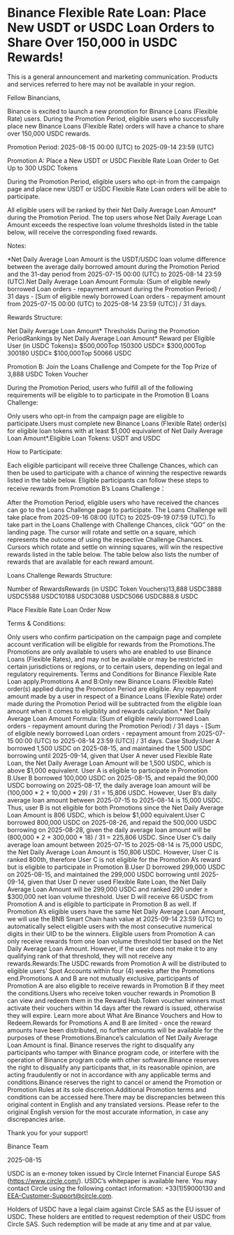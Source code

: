 # Binance Flexible Rate Loan: Place New USDT or USDC Loan Orders to Share Over 150,000 in USDC Rewards!

This is a general announcement and marketing communication. Products and services referred to here may not be available in your region.

Fellow Binancians,

Binance is excited to launch a new promotion for Binance Loans (Flexible Rate) users. During the Promotion Period, eligible users who successfully place new Binance Loans (Flexible Rate) orders will have a chance to share over 150,000 USDC rewards. 

Promotion Period: 2025-08-15 00:00 (UTC) to 2025-09-14 23:59 (UTC)

Promotion A: Place a New USDT or USDC Flexible Rate Loan Order to Get Up to 300 USDC Tokens

During the Promotion Period, eligible users who opt-in from the campaign page and place new USDT or USDC Flexible Rate Loan orders will be able to participate.

All eligible users will be ranked by their Net Daily Average Loan Amount* during the Promotion Period. The top users whose Net Daily Average Loan Amount exceeds the respective loan volume thresholds listed in the table below, will receive the corresponding fixed rewards. 

Notes: 

*Net Daily Average Loan Amount is the USDT/USDC loan volume difference between the average daily borrowed amount during the Promotion Period and the 31-day period from 2025-07-15 00:00 (UTC) to 2025-08-14 23:59 (UTC).Net Daily Average Loan Amount Formula: (Sum of eligible newly borrowed Loan orders -  repayment amount during the Promotion Period) / 31 days - [Sum of eligible newly borrowed Loan orders -  repayment amount from 2025-07-15 00:00 (UTC) to 2025-08-14 23:59 (UTC)] / 31 days.

Rewards Structure:

Net Daily Average Loan Amount* Thresholds During the Promotion PeriodRankings by Net Daily Average Loan Amount* Reward per Eligible User (in USDC Tokens)≥ $500,000Top 150300 USDC≥ $300,000Top 300180 USDC≥ $100,000Top 50066 USDC

Promotion B: Join the Loans Challenge and Compete for the Top Prize of 3,888 USDC Token Voucher

During the Promotion Period, users who fulfill all of the following requirements will be eligible to to participate in the Promotion B Loans Challenge:

Only users who opt-in from the campaign page are eligible to participate.Users must complete new Binance Loans (Flexible Rate) order(s) for eligible loan tokens with at least $1,000 equivalent of Net Daily Average Loan Amount*.Eligible Loan Tokens: USDT and USDC

How to Participate: 

Each eligible participant will receive three Challenge Chances, which can then be used to participate with a chance of winning the respective rewards listed in the table below. Eligible participants can follow these steps to receive rewards from Promotion B’s Loans Challenge：

After the Promotion Period, eligible users who have received the chances can go to the Loans Challenge page to participate. The Loans Challenge will take place from 2025-09-16 08:00 (UTC) to 2025-09-19 07:59 (UTC).To take part in the Loans Challenge with Challenge Chances, click “GO” on the landing page. The cursor will rotate and settle on a square, which represents the outcome of using the respective Challenge Chances. Cursors which rotate and settle on winning squares, will win the respective rewards listed in the table below. The table below also lists the number of rewards that are available for each reward amount.

Loans Challenge Rewards Structure:

Number of RewardsRewards (in USDC Token Vouchers)13,888 USDC3888 USDC5588 USDC10188 USDC3088 USDC5066 USDC888.8 USDC

Place Flexible Rate Loan Order Now

Terms & Conditions:

Only users who confirm participation on the campaign page and complete account verification will be eligible for rewards from the Promotions.The Promotions are only available to users who are enabled to use Binance Loans (Flexible Rates), and may not be available or may be restricted in certain jurisdictions or regions, or to certain users, depending on legal and regulatory requirements. Terms and Conditions for Binance Flexible Rate Loan apply.Promotions A and B:Only new Binance Loans (Flexible Rate) order(s) applied during the Promotion Period are eligible. Any repayment amount made by a user in respect of a Binance Loans (Flexible Rate) order made during the Promotion Period will be subtracted from the eligible loan amount when it comes to eligibility and rewards calculation.* Net Daily Average Loan Amount Formula: (Sum of eligible newly borrowed Loan orders -  repayment amount during the Promotion Period) / 31 days - [Sum of eligible newly borrowed Loan orders -  repayment amount from 2025-07-15 00:00 (UTC) to 2025-08-14 23:59 (UTC)] / 31 days. Case Study:User A borrowed 1,500 USDC on 2025-08-15, and maintained the 1,500 USDC borrowing until 2025-09-14, given that User A never used Flexible Rate Loan, the Net Daily Average Loan Amount will be 1,500 USDC, which is above $1,000 equivalent. User A is eligible to participate in Promotion B.User B borrowed 100,000 USDC on 2025-08-15, and repaid the 90,000 USDC borrowing on 2025-08-17, the daily average loan amount will be (100,000 * 2 + 10,000 * 29) / 31 = 15,806 USDC. However, User B’s daily average loan amount between 2025-07-15 to 2025-08-14 is 15,000 USDC. Thus, user B is not eligible for both Promotions since the Net Daily Average Loan Amount is 806 USDC, which is below $1,000 equivalent.User C borrowed 800,000 USDC on 2025-08-26, and repaid the 500,000 USDC borrowing on 2025-08-28, given the daily average loan amount will be (800,000 * 2 + 300,000 * 18) / 31 = 225,806 USDC. Since User C’s daily average loan amount between 2025-07-15 to 2025-08-14 is 75,000 USDC, the Net Daily Average Loan Amount is 150,806 USDC. However, User C is ranked 800th, therefore User C is not eligible for the Promotion A’s reward but is eligible to participate in Promotion B.User D borrowed 299,000 USDC on 2025-08-15, and maintained the 299,000 USDC borrowing until 2025-09-14, given that User D never used Flexible Rate Loan, the Net Daily Average Loan Amount will be 299,000 USDC and ranked 290 under ≥ $300,000 net loan volume threshold. User D will receive 66 USDC from Promotion A and is eligible to participate in Promotion B as well. If Promotion A’s eligible users have the same Net Daily Average Loan Amount, we will use the BNB Smart Chain hash value at 2025-09-14 23:59 (UTC) to automatically select eligible users with the most consecutive numerical digits in their UID to be the winners. Eligible users from Promotion A can only receive rewards from one loan volume threshold tier based on the Net Daily Average Loan Amount. However, if the user does not make it to any qualifying rank of that threshold, they will not receive any rewards.Rewards:The USDC rewards from Promotion A will be distributed to eligible users' Spot Accounts within four (4) weeks after the Promotions end.Promotions A and B are not mutually exclusive, participants of Promotion A are also eligible to receive rewards in Promotion B if they meet the conditions.Users who receive token voucher rewards in Promotion B can view and redeem them in the Reward Hub.Token voucher winners must activate their vouchers within 14 days after the reward is issued, otherwise they will expire. Learn more about What Are Binance Vouchers and How to Redeem.Rewards for Promotions A and B are limited - once the reward amounts have been distributed, no further amounts will be available for the purposes of these Promotions.Binance’s calculation of Net Daily Average Loan Amount is final. Binance reserves the right to disqualify any participants who tamper with Binance program code, or interfere with the operation of Binance program code with other software.Binance reserves the right to disqualify any participants that, in its reasonable opinion, are acting fraudulently or not in accordance with any applicable terms and conditions.Binance reserves the right to cancel or amend the Promotion or Promotion Rules at its sole discretion.Additional Promotion terms and conditions can be accessed here.There may be discrepancies between this original content in English and any translated versions. Please refer to the original English version for the most accurate information, in case any discrepancies arise. 

Thank you for your support!

Binance Team

2025-08-15

USDC is an e-money token issued by Circle Internet Financial Europe SAS (https://www.circle.com/). USDC’s whitepaper is available here. You may contact Circle using the following contact information: +33(1)59000130 and EEA-Customer-Support@circle.com. 

Holders of USDC have a legal claim against Circle SAS as the EU issuer of USDC. These holders are entitled to request redemption of their USDC from Circle SAS. Such redemption will be made at any time and at par value.